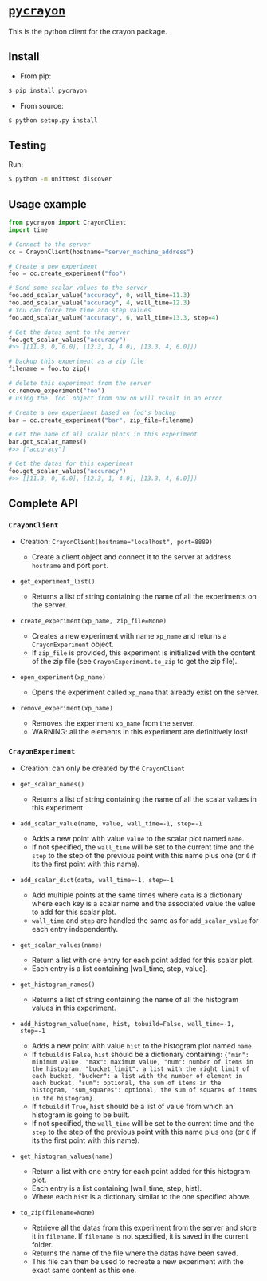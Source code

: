 # [`pycrayon`](https://pypi.python.org/pypi/pycrayon)

This is the python client for the crayon package.

## Install

* From pip:
```bash
$ pip install pycrayon
```

* From source:
```bash
$ python setup.py install
```

## Testing

Run:

```bash
$ python -m unittest discover
```

## Usage example

```python
from pycrayon import CrayonClient
import time

# Connect to the server
cc = CrayonClient(hostname="server_machine_address")

# Create a new experiment
foo = cc.create_experiment("foo")

# Send some scalar values to the server
foo.add_scalar_value("accuracy", 0, wall_time=11.3)
foo.add_scalar_value("accuracy", 4, wall_time=12.3)
# You can force the time and step values
foo.add_scalar_value("accuracy", 6, wall_time=13.3, step=4)

# Get the datas sent to the server
foo.get_scalar_values("accuracy")
#>> [[11.3, 0, 0.0], [12.3, 1, 4.0], [13.3, 4, 6.0]])

# backup this experiment as a zip file
filename = foo.to_zip()

# delete this experiment from the server
cc.remove_experiment("foo")
# using the `foo` object from now on will result in an error

# Create a new experiment based on foo's backup
bar = cc.create_experiment("bar", zip_file=filename)

# Get the name of all scalar plots in this experiment
bar.get_scalar_names()
#>> ["accuracy"]

# Get the datas for this experiment
foo.get_scalar_values("accuracy")
#>> [[11.3, 0, 0.0], [12.3, 1, 4.0], [13.3, 4, 6.0]])
```

## Complete API

### `CrayonClient`

* Creation: `CrayonClient(hostname="localhost", port=8889)`
  * Create a client object and connect it to the server at address `hostname` and port `port`.

* `get_experiment_list()`
  * Returns a list of string containing the name of all the experiments on the server.

* `create_experiment(xp_name, zip_file=None)`
  * Creates a new experiment with name `xp_name` and returns a `CrayonExperiment` object.
  * If `zip_file` is provided, this experiment is initialized with the content of the zip file (see `CrayonExperiment.to_zip` to get the zip file).

* `open_experiment(xp_name)`
  * Opens the experiment called `xp_name` that already exist on the server.

* `remove_experiment(xp_name)`
  * Removes the experiment `xp_name` from the server.
  * WARNING: all the elements in this experiment are definitively lost!


### `CrayonExperiment`

* Creation: can only be created by the `CrayonClient`

* `get_scalar_names()`
  * Returns a list of string containing the name of all the scalar values in this experiment.

* `add_scalar_value(name, value, wall_time=-1, step=-1`
  * Adds a new point with value `value` to the scalar plot named `name`.
  * If not specified, the `wall_time` will be set to the current time and the `step` to the step of the previous point with this name plus one (or `0` if its the first point with this name).

* `add_scalar_dict(data, wall_time=-1, step=-1`
  * Add multiple points at the same times where `data` is a dictionary where each key is a scalar name and the associated value the value to add for this scalar plot.
  * `wall_time` and `step` are handled the same as for `add_scalar_value` for each entry independently.

* `get_scalar_values(name)`
  * Return a list with one entry for each point added for this scalar plot.
  * Each entry is a list containing [wall_time, step, value]. 

* `get_histogram_names()`
  * Returns a list of string containing the name of all the histogram values in this experiment.

* `add_histogram_value(name, hist, tobuild=False, wall_time=-1, step=-1`
  * Adds a new point with value `hist` to the histogram plot named `name`.
  * If `tobuild` is `False`, `hist` should be a dictionary containing: `{"min": minimum value, "max": maximum value, "num": number of items in the histogram, "bucket_limit": a list with the right limit of each bucket, "bucker": a list with the number of element in each bucket, "sum": optional, the sum of items in the histogram, "sum_squares": optional, the sum of squares of items in the histogram}`.
  * If `tobuild` if `True`, `hist` should be a list of value from which an histogram is going to be built.
  * If not specified, the `wall_time` will be set to the current time and the `step` to the step of the previous point with this name plus one (or `0` if its the first point with this name).

* `get_histogram_values(name)`
  * Return a list with one entry for each point added for this histogram plot.
  * Each entry is a list containing [wall_time, step, hist].
  * Where each `hist` is a dictionary similar to the one specified above.

* `to_zip(filename=None)`
  * Retrieve all the datas from this experiment from the server and store it in `filename`. If `filename` is not specified, it is saved in the current folder.
  * Returns the name of the file where the datas have been saved.
  * This file can then be used to recreate a new experiment with the exact same content as this one.

